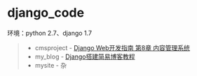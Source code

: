 # django_code

环境：python 2.7、django 1.7

> * cmsproject  -  [Django Web开发指南 第8章 内容管理系统](http://book.douban.com/subject/3740086/)
> * my_blog  -  [Django搭建简易博客教程](http://andrewliu.tk/2014/12/22/Django%E6%90%AD%E5%BB%BA%E7%AE%80%E6%98%93%E5%8D%9A%E5%AE%A2%E6%95%99%E7%A8%8B-%E4%B8%80-Django%E7%AE%80%E4%BB%8B/)
> * mysite  -  杂
